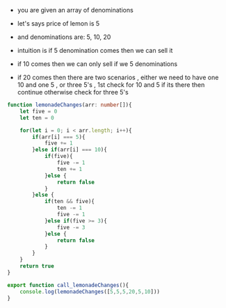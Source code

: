 - you are given an array of denominations
- let's says price of lemon is 5 
- and denominations are: 5, 10, 20

- intuition is if 5 denomination comes then we can sell it 
- if 10 comes then we can only sell if we 5 denominations
- if 20 comes then there are two scenarios , either we need to have one 10 and one 5 , or three 5's , 1st check for 10 and 5 if its there then continue otherwise check for three 5's 

```ts
function lemonadeChanges(arr: number[]){
    let five = 0
    let ten = 0

    for(let i = 0; i < arr.length; i++){
        if(arr[i] === 5){
            five += 1
        }else if(arr[i] === 10){
            if(five){
                five -= 1
                ten += 1
            }else {
                return false
            }
        }else {
            if(ten && five){
                ten -= 1
                five -= 1
            }else if(five >= 3){
                five -= 3
            }else {
                return false
            }
        }
    }
    return true
}

export function call_lemonadeChanges(){
    console.log(lemonadeChanges([5,5,5,20,5,10]))
}
```
